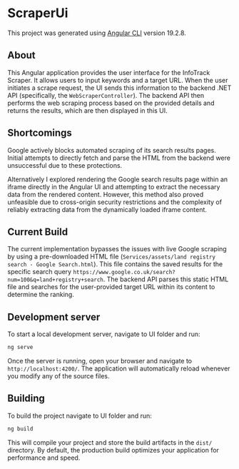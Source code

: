 # ScraperUi

This project was generated using [Angular CLI](https://github.com/angular/angular-cli) version 19.2.8.

## About

This Angular application provides the user interface for the InfoTrack Scraper. It allows users to input keywords and a target URL. When the user initiates a scrape request, the UI sends this information to the backend .NET API (specifically, the `WebScraperController`). The backend API then performs the web scraping process based on the provided details and returns the results, which are then displayed in this UI.

## Shortcomings

Google actively blocks automated scraping of its search results pages. Initial attempts to directly fetch and parse the HTML from the backend were unsuccessful due to these protections.

Alternatively I explored rendering the Google search results page within an iframe directly in the Angular UI and attempting to extract the necessary data from the rendered content. However, this method also proved unfeasible due to cross-origin security restrictions and the complexity of reliably extracting data from the dynamically loaded iframe content.

## Current Build

The current implementation bypasses the issues with live Google scraping by using a pre-downloaded HTML file (`Services/assets/land registry search - Google Search.html`). This file contains the saved results for the specific search query `https://www.google.co.uk/search?num=100&q=land+registry+search`. The backend API parses this static HTML file and searches for the user-provided target URL within its content to determine the ranking.




## Development server

To start a local development server, navigate to UI folder and run:

```bash
ng serve
```

Once the server is running, open your browser and navigate to `http://localhost:4200/`. The application will automatically reload whenever you modify any of the source files.

## Building

To build the project navigate to UI folder and run:

```bash
ng build
```

This will compile your project and store the build artifacts in the `dist/` directory. By default, the production build optimizes your application for performance and speed.